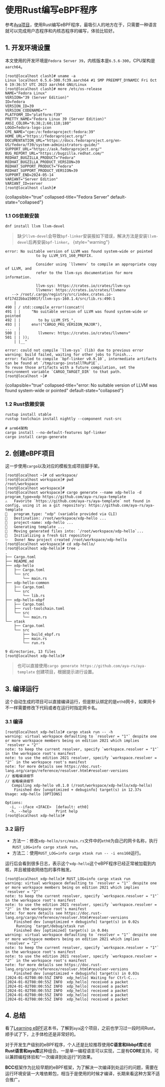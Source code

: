 # 使用Rust编写eBPF程序

<show-structure depth="2"/>

参考[Aya项目](https://aya-rs.dev/book/)，使用Rust编写eBPF程序，最吸引人的地方在于，只需要一种语言就可以完成用户态程序和内核态程序的编写，体验比较好。

## 1. 开发环境设置

本文使用的开发环境是`Fedora Server 39`，内核版本是`6.5.6-300`，CPU架构是`aarch64`。

```Shell
[root@localhost clash]# uname -a
Linux localhost 6.5.6-300.fc39.aarch64 #1 SMP PREEMPT_DYNAMIC Fri Oct  6 19:36:57 UTC 2023 aarch64 GNU/Linux
[root@localhost clash]# more /etc/os-release 
NAME="Fedora Linux"
VERSION="39 (Server Edition)"
ID=fedora
VERSION_ID=39
VERSION_CODENAME=""
PLATFORM_ID="platform:f39"
PRETTY_NAME="Fedora Linux 39 (Server Edition)"
ANSI_COLOR="0;38;2;60;110;180"
LOGO=fedora-logo-icon
CPE_NAME="cpe:/o:fedoraproject:fedora:39"
HOME_URL="https://fedoraproject.org/"
DOCUMENTATION_URL="https://docs.fedoraproject.org/en-US/fedora/f39/system-administrators-guide/"
SUPPORT_URL="https://ask.fedoraproject.org/"
BUG_REPORT_URL="https://bugzilla.redhat.com/"
REDHAT_BUGZILLA_PRODUCT="Fedora"
REDHAT_BUGZILLA_PRODUCT_VERSION=39
REDHAT_SUPPORT_PRODUCT="Fedora"
REDHAT_SUPPORT_PRODUCT_VERSION=39
SUPPORT_END=2024-05-14
VARIANT="Server Edition"
VARIANT_ID=server
[root@localhost clash]# 
```
{collapsible="true" collapsed-title="Fedora Server" default-state="collapsed"}

### 1.1 OS依赖安装

```Shell
dnf install llvm llvm-devel
```

> 缺少`llvm-devel`会导致`bpf-linker`安装报如下错误，解决方法是安装`llvm-devel`后再安装`bpf-linker`。
{style="warning"}

```Shell
error: No suitable version of LLVM was found system-wide or pointed
              to by LLVM_SYS_160_PREFIX.
       
              Consider using `llvmenv` to compile an appropriate copy of LLVM, and
              refer to the llvm-sys documentation for more information.
       
              llvm-sys: https://crates.io/crates/llvm-sys
              llvmenv: https://crates.io/crates/llvmenv
   --> /root/.cargo/registry/src/index.crates.io-6f17d22bba15001f/llvm-sys-160.1.4/src/lib.rs:490:1
    |
490 | / std::compile_error!(concat!(
491 | |     "No suitable version of LLVM was found system-wide or pointed
492 | |        to by LLVM_SYS_",
493 | |     env!("CARGO_PKG_VERSION_MAJOR"),
...   |
500 | |        llvmenv: https://crates.io/crates/llvmenv"
501 | | ));
    | |__^

error: could not compile `llvm-sys` (lib) due to previous error
warning: build failed, waiting for other jobs to finish...
error: failed to compile `bpf-linker v0.9.10`, intermediate artifacts can be found at `/tmp/cargo-installTRuP1E`.
To reuse those artifacts with a future compilation, set the environment variable `CARGO_TARGET_DIR` to that path.
[root@localhost ~]#
```
{collapsible="true" collapsed-title="error: No suitable version of LLVM was found system-wide or pointed" default-state="collapsed"}

### 1.2 Rust依赖安装

```Shell
rustup install stable
rustup toolchain install nightly --component rust-src

# arm64架构
cargo install --no-default-features bpf-linker
cargo install cargo-generate
```

## 2. 创建eBPF项目

这一步使用`cargo`以及对应的模板生成项目脚手架。

```Shell
[root@localhost ~]# cd workspace/
[root@localhost workspace]# pwd
/root/workspace
[root@localhost workspace]# 
[root@localhost workspace]# cargo generate --name xdp-hello -d program_type=xdp https://github.com/aya-rs/aya-template
⚠️   Favorite `https://github.com/aya-rs/aya-template` not found in config, using it as a git repository: https://github.com/aya-rs/aya-template
🔧   program_type: "xdp" (variable provided via CLI)
🔧   Destination: /root/workspace/xdp-hello ...
🔧   project-name: xdp-hello ...
🔧   Generating template ...
🔧   Moving generated files into: `/root/workspace/xdp-hello`...
🔧   Initializing a fresh Git repository
✨   Done! New project created /root/workspace/xdp-hello
[root@localhost workspace]# cd xdp-hello/
[root@localhost xdp-hello]# tree .
.
├── Cargo.toml
├── README.md
├── xdp-hello
│   ├── Cargo.toml
│   └── src
│       └── main.rs
├── xdp-hello-common
│   ├── Cargo.toml
│   └── src
│       └── lib.rs
├── xdp-hello-ebpf
│   ├── Cargo.toml
│   ├── rust-toolchain.toml
│   └── src
│       └── main.rs
└── xtask
    ├── Cargo.toml
    └── src
        ├── build_ebpf.rs
        ├── main.rs
        └── run.rs

9 directories, 13 files
[root@localhost xdp-hello]#
```

> 也可以直接使用`cargo generate https://github.com/aya-rs/aya-template` 创建项目，根据提示进行设置。

## 3. 编译运行

这个自动生成的项目可以直接编译运行，但是默认绑定的是`eth0`网卡，如果网卡不一样需要修改下代码或者在运行时指定网卡名。

### 3.1 编译

```Shell
[root@localhost xdp-hello]# cargo xtask run -- -h
warning: virtual workspace defaulting to `resolver = "1"` despite one or more workspace members being on edition 2021 which implies `resolver = "2"`
note: to keep the current resolver, specify `workspace.resolver = "1"` in the workspace root's manifest
note: to use the edition 2021 resolver, specify `workspace.resolver = "2"` in the workspace root's manifest
note: for more details see https://doc.rust-lang.org/cargo/reference/resolver.html#resolver-versions
// 省略编译细节
// 省略编译细节
   Compiling xdp-hello v0.1.0 (/root/workspace/xdp-hello/xdp-hello)
    Finished dev [unoptimized + debuginfo] target(s) in 12.37s
Usage: xdp-hello [OPTIONS]

Options:
  -i, --iface <IFACE>  [default: eth0]
  -h, --help           Print help
[root@localhost xdp-hello]#
```

### 3.2 运行

- 方法一：修改`xdp-hello/src/main.rs`文件中的`eth0`为自己的网卡名称，执行`RUST_LOG=info cargo xtask run`。
- 方法二：使用`RUST_LOG=info cargo xtask run -- -i ens160`运行。

运行后会看到很多日志，表示这个`xdp-hello`这个eBPF程序已经正常被加载到内核，并且被接收网络包的事件触发。

```Shell
[root@localhost xdp-hello]# RUST_LOG=info cargo xtask run
warning: virtual workspace defaulting to `resolver = "1"` despite one or more workspace members being on edition 2021 which implies `resolver = "2"`
note: to keep the current resolver, specify `workspace.resolver = "1"` in the workspace root's manifest
note: to use the edition 2021 resolver, specify `workspace.resolver = "2"` in the workspace root's manifest
note: for more details see https://doc.rust-lang.org/cargo/reference/resolver.html#resolver-versions
    Finished dev [unoptimized + debuginfo] target(s) in 0.02s
     Running `target/debug/xtask run`
    Finished dev [optimized] target(s) in 0.04s
warning: virtual workspace defaulting to `resolver = "1"` despite one or more workspace members being on edition 2021 which implies `resolver = "2"`
note: to keep the current resolver, specify `workspace.resolver = "1"` in the workspace root's manifest
note: to use the edition 2021 resolver, specify `workspace.resolver = "2"` in the workspace root's manifest
note: for more details see https://doc.rust-lang.org/cargo/reference/resolver.html#resolver-versions
    Finished dev [unoptimized + debuginfo] target(s) in 0.03s
[2024-01-02T08:00:55Z INFO  xdp_hello] Waiting for Ctrl-C...
[2024-01-02T08:00:55Z INFO  xdp_hello] received a packet
[2024-01-02T08:00:55Z INFO  xdp_hello] received a packet
[2024-01-02T08:00:55Z INFO  xdp_hello] received a packet
[2024-01-02T08:00:55Z INFO  xdp_hello] received a packet
[2024-01-02T08:00:55Z INFO  xdp_hello] received a packet
```

## 4. 总结

看了[Learning eBPF](https://learning.oreilly.com/library/view/learning-ebpf/9781098135119/)这本书，了解到`aya`这个项目，之前也学习过一段时间Rust，顺手试了下，上手体检还是非常好的。

对于开发生产级别的eBPF程序，个人还是比较推荐使用**C语言和libbpf库**或者**Rust语言和aya库**这种组合。一是单一编程语言可以实现，二是有**CORE**支持，可以兼顾编程体验和“一次编译到处运行”的效果。

**BCC**框架作为比较早期的eBPF框架，为了解决一次编译到处运行的问题，需要在运行环境安装一大堆依赖包，相当于是使用的时候才编译，长期来看这种方案不适合推广。